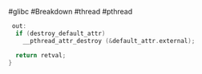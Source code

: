 #glibc #Breakdown #thread #pthread 

```c
 out:
  if (destroy_default_attr)
    __pthread_attr_destroy (&default_attr.external);

  return retval;
}
```
